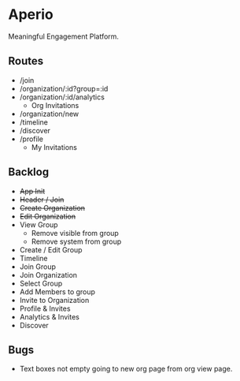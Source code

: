 # Aperio

Meaningful Engagement Platform.

## Routes

* /join
* /organization/:id?group=:id
* /organization/:id/analytics
  * Org Invitations
* /organization/new
* /timeline
* /discover
* /profile
  * My Invitations

## Backlog

* ~~App Init~~
* ~~Header / Join~~
* ~~Create Organization~~
* ~~Edit Organization~~
* View Group
  * Remove visible from group
  * Remove system from group
* Create / Edit Group
* Timeline
* Join Group
* Join Organization
* Select Group
* Add Members to group
* Invite to Organization
* Profile & Invites
* Analytics & Invites
* Discover

## Bugs

* Text boxes not empty going to new org page from org view page.
